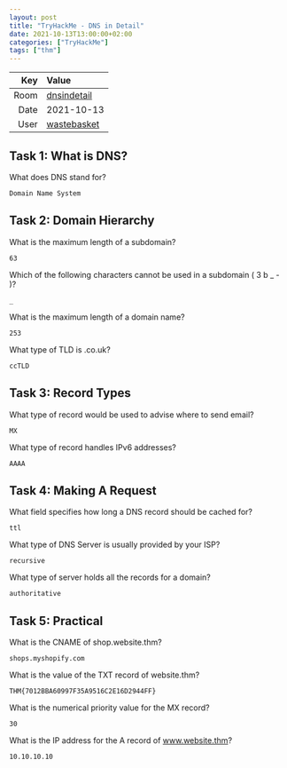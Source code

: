 ```yaml
---
layout: post
title: "TryHackMe - DNS in Detail"
date: 2021-10-13T13:00:00+02:00
categories: ["TryHackMe"]
tags: ["thm"]
---
```


| Key   | Value
| ----: | :--------
| Room  | [dnsindetail](https://tryhackme.com/room/dnsindetail)
| Date  | 2021-10-13
| User  | [wastebasket](https://tryhackme.com/p/wastebasket)

## Task 1: What is DNS? 

What does DNS stand for?

`Domain Name System`

## Task 2: Domain Hierarchy

What is the maximum length of a subdomain?

`63`

Which of the following characters cannot be used in a subdomain ( 3 b _ - )?

`_`

What is the maximum length of a domain name?

`253`

What type of TLD is .co.uk?

`ccTLD`

## Task 3:  Record Types

What type of record would be used to advise where to send email?

`MX`

What type of record handles IPv6 addresses?

`AAAA`

## Task 4: Making A Request 

What field specifies how long a DNS record should be cached for?

`ttl`

What type of DNS Server is usually provided by your ISP?

`recursive`

What type of server holds all the records for a domain?

`authoritative`

## Task 5: Practical 

What is the CNAME of shop.website.thm?

`shops.myshopify.com`

What is the value of the TXT record of website.thm?

`THM{7012BBA60997F35A9516C2E16D2944FF}`

What is the numerical priority value for the MX record?

`30`

What is the IP address for the A record of www.website.thm?

`10.10.10.10`
